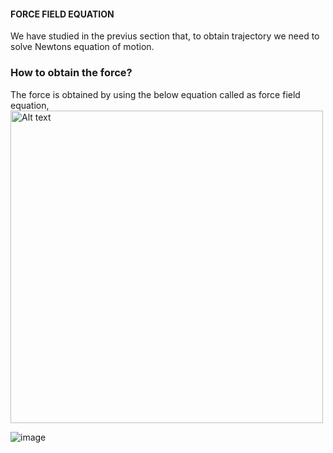 #### FORCE FIELD EQUATION
We have studied in the previus section that, to obtain trajectory we need to solve Newtons equation of motion. 
### How to obtain the force? 
The force is obtained by using the below equation called as force field equation,
<img src="relative/path/to/image.png" alt="Alt text" width="500"> 

![image](https://github.com/user-attachments/assets/2cece935-4376-42e3-a44b-29db24e8c323)




